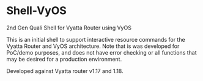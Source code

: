 # Shell-VyOS
2nd Gen Quali Shell for Vyatta Router using VyOS

This is an initial shell to support interactive resource commands for the Vyatta Router and VyOS architecture.  Note that is was developed for PoC/demo purposes, and does not have error checking or all functions that may be desired for a production environment.

Developed against Vyatta router v1.17 and 1.18.
